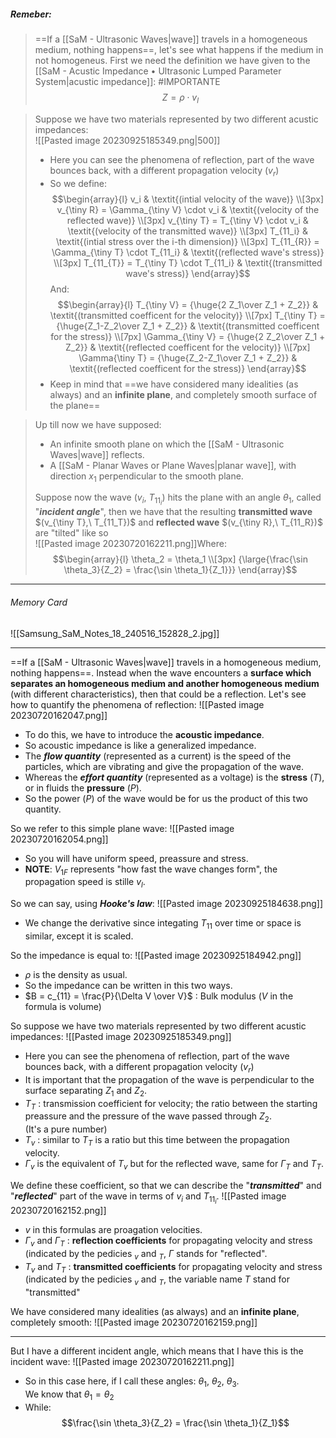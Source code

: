##### ***Remeber***:

> ==If a [[SaM - Ultrasonic Waves|wave]] travels in a homogeneous medium, nothing happens==, let's see what happens if the medium in not homogeneus.
> First we need the definition we have given to the [[SaM - Acustic Impedance • Ultrasonic Lumped Parameter System|acustic impedance]]: #IMPORTANTE  $$Z = \rho \cdot v_l$$

> Suppose we have two materials represented by two different acustic impedances:<br>![[Pasted image 20230925185349.png|500]]
> - Here you can see the phenomena of reflection, part of the wave bounces back, with a different propagation velocity ($v_r$)
> - So we define:$$\begin{array}{l} v_i & \textit{(intial velocity of the wave)} \\[3px] v_{\tiny R} = \Gamma_{\tiny V} \cdot v_i & \textit{(velocity of the reflected wave)}  \\[3px] v_{\tiny T} = T_{\tiny V} \cdot v_i  & \textit{(velocity of the transmitted wave)} \\[3px] T_{11_i}  & \textit{(intial stress over the i-th dimension)} \\[3px] T_{11_{R}} = \Gamma_{\tiny T} \cdot T_{11_i} & \textit{(reflected wave's stress)} \\[3px]  T_{11_{T}} = T_{\tiny T} \cdot T_{11_i}   & \textit{(transmitted wave's stress)} \end{array}$$And:$$\begin{array}{l} T_{\tiny V} = {\huge{2 Z_1\over Z_1 + Z_2}}  & \textit{(transmitted coefficent for the velocity)} \\[7px] 
T_{\tiny T}  =  {\huge{Z_1-Z_2\over Z_1 + Z_2}}  & \textit{(transmitted coefficent for the stress)} \\[7px] 
\Gamma_{\tiny V}  = {\huge{2 Z_2\over Z_1 + Z_2}}   & \textit{(reflected coefficent for the velocity)} \\[7px] 
\Gamma{\tiny T}  =  {\huge{Z_2-Z_1\over Z_1 + Z_2}}  & \textit{(reflected coefficent for the stress)}
\end{array}$$
> - Keep in mind that ==we have considered many idealities (as always) and an **infinite plane**, and completely smooth surface of the plane==

> Up till now we have supposed:
> - An infinite smooth plane on which the [[SaM - Ultrasonic Waves|wave]] reflects.
> - A [[SaM - Planar Waves or Plane Waves|planar wave]], with direction $x_1$ perpendicular to the smooth plane.
>
> Suppose now the wave $(v_{i},\ T_{11_i})$ hits the plane with an angle $\theta_1$, called "***incident angle***", then we have that the resulting **transmitted wave** $(v_{\tiny T},\ T_{11_T})$ and **reflected wave** $(v_{\tiny R},\ T_{11_R})$ are "tilted" like so<br>![[Pasted image 20230720162211.png]]Where:$$\begin{array}{l}  \theta_2 = \theta_1  \\[3px]  {\large{\frac{\sin \theta_3}{Z_2} = \frac{\sin \theta_1}{Z_1}}} \end{array}$$

---
###### Memory Card
![[Samsung_SaM_Notes_18_240516_152828_2.jpg]]

---
==If a [[SaM - Ultrasonic Waves|wave]] travels in a homogeneous medium, nothing happens==.
Instead when the wave encounters a **surface which separates an homogeneous medium and another homogeneous medium** (with different characteristics), then that could be a reflection.
Let's see how to quantify the phenomena of reflection:
![[Pasted image 20230720162047.png]]
- To do this, we have to introduce the **acoustic impedance**.
- So acoustic impedance is like a generalized impedance.
- The ***flow quantity*** (represented as a current) is the speed of the particles, which are vibrating and give the propagation of the wave.
- Whereas the ***effort quantity*** (represented as a voltage) is the **stress** ($T$), or in fluids the **pressure** ($P$).
- So the power ($P$) of the wave would be for us the product of this two quantity.

So we refer to this simple plane wave:
![[Pasted image 20230720162054.png]]
- So you will have uniform speed, preassure and stress.
- **NOTE**: $V_{1F}$ represents "how fast the wave changes form", the propagation speed is stille $v_l$.

So we can say, using ***Hooke's law***:
![[Pasted image 20230925184638.png]]
- We change the derivative since integating $T_{11}$ over time or space is similar, except it is scaled.

So the impedance is equal to:
![[Pasted image 20230925184942.png]]
- $\rho$ is the density as usual.
- So the impedance can be written in this two ways.
- $B = c_{11} = \frac{P}{\Delta V \over V}$ : Bulk modulus ($V$ in the formula is volume)

So suppose we have two materials represented by two different acustic impedances:
![[Pasted image 20230925185349.png]]
- Here you can see the phenomena of reflection, part of the wave bounces back, with a different propagation velocity ($v_r$)
- It is important that the propagation of the wave is perpendicular to the surface separating $Z_1$ and $Z_2$.
- $T_T$ : transmission coefficient for velocity; the ratio between the starting preassure and the pressure of the wave passed through $Z_2$.<br>(It's a pure number)
- $T_v$ : similar to $T_T$ is a ratio but this time between the propagation velocity.
- $\Gamma_v$ is the equivalent of $T_v$ but for the reflected wave, same for $\Gamma_T$ and $T_T$.

We define these coefficient, so that we can describe the "***transmitted***" and "***reflected***" part of the wave in terms of $v_i$ and $T_{11_{i}}$.
![[Pasted image 20230720162152.png]]
- $v$ in this formulas are proagation velocities.
- $\Gamma_v$ and $\Gamma_T$ : **reflection coefficients** for propagating velocity and stress (indicated by the pedicies $_v$ and $_T$, $\Gamma$ stands for "reflected".
- $T_v$ and $T_T$ : **transmitted coefficients** for propagating velocity and stress (indicated by the pedicies $_v$ and $_T$, the variable name $T$ stand for "transmitted"

We have considered many idealities (as always) and an **infinite plane**, completely smooth:
![[Pasted image 20230720162159.png]]

---

But I have a different incident angle, which means that I have this is the incident wave:
![[Pasted image 20230720162211.png]]
- So in this case here, if I call these angles: $\theta_1$, $\theta_2$, $\theta_3$.<br>We know that $\theta_1 = \theta_2$
- While:$$\frac{\sin \theta_3}{Z_2} = \frac{\sin \theta_1}{Z_1}$$